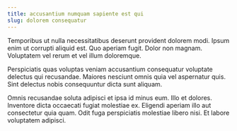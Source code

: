 ```yaml
---
title: accusantium numquam sapiente est qui
slug: dolorem consequatur
---
```


Temporibus ut nulla necessitatibus deserunt provident dolorem modi. Ipsum enim ut corrupti aliquid est. Quo aperiam fugit. Dolor non magnam. Voluptatem vel rerum et vel illum doloremque.

Perspiciatis quas voluptas veniam accusantium consequatur voluptate delectus qui recusandae. Maiores nesciunt omnis quia vel aspernatur quis. Sint delectus nobis consequuntur dicta sunt aliquam.

Omnis recusandae soluta adipisci et ipsa id minus eum. Illo et dolores. Inventore dicta occaecati fugiat molestiae ex. Eligendi aperiam illo aut consectetur quia quam. Odit fuga perspiciatis molestiae libero nisi. Et labore voluptatem adipisci.
